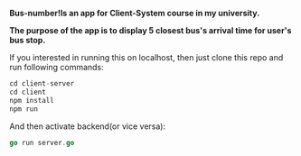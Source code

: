 **Bus-number!Is an app for Client-System course in my university.**

**The purpose of the app is to display 5 closest bus's arrival time for user's bus stop.**

If you interested in running this on localhost, then just clone this repo and run following commands:

```javascript
cd client-server
cd client
npm install
npm run
```

And then activate backend(or vice versa):

```go
go run server.go
```
